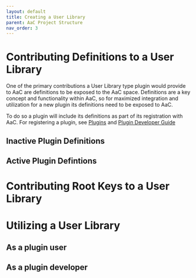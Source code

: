 ```yaml
---
layout: default
title: Creating a User Library
parent: AaC Project Structure
nav_order: 3
---
```

# Contributing Definitions to a User Library
One of the primary contributions a User Library type plugin would provide to AaC are definitions to be exposed to the AaC space. Definitions are a key concept and functionality within AaC, so for maximized integration and utilization for a new plugin its definitions need to be exposed to AaC. 

To do so a plugin will include its definitions as part of its registration with AaC. For registering a plugin, see [Plugins](././old/Plugins) and [Plugin Developer Guide](././dev_guide/plugin_dev_guide)

## Inactive Plugin Definitions

## Active Plugin Defintions

# Contributing Root Keys to a User Library

# Utilizing a User Library

## As a plugin user

## As a plugin developer